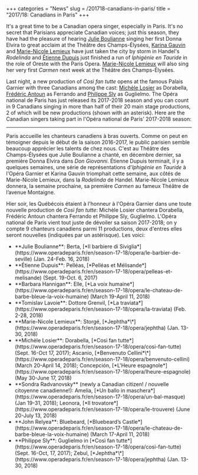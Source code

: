 +++
categories = "News"
slug = /201718-canadians-in-paris/
title = "2017/18: Canadians in Paris"
+++

It's a great time to be a Canadian opera singer, especially in Paris. It's no secret that Parisians appreciate Canadian voices; just this season, they have had the pleasure of hearing [Julie Boulianne](/scene/people/julie-boulianne/) singing her first Donna Elvira to great acclaim at the Théâtre des Champs-Élysées, [Karina Gauvin](/scene/people/karina-gauvin/) and [Marie-Nicole Lemieux](/scene/people/marie-nicole-lemieux/) have just taken the city by storm in Handel's *Rodelinda* and [Étienne Dupuis](/scene/people/etienne-dupuis/) just finished a run of *Iphigénie en Tauride* in the role of Oreste with the Paris Opera. [Marie-Nicole Lemieux](/scene/people/marie-nicole-lemieux/) will also sing her very first *Carmen* next week at the Théâtre des Champs-Élysées. 

Last night, a new production of *Così fan tutte* opens at the famous Palais Garnier with three Canadians among the cast: [Michèle Losier](/scene/people/michele-losier/) as Dorabella, [Frédéric Antoun](/scene/people/frederic-antoun/) as Ferrando and [Philippe Sly](/scene/people/philippe-sly/) as Guglielmo. The Opéra national de Paris has just released its 2017-2018 season and you can count in 9 Canadians singing in more than half of their 20 main stage productions, 2 of which will be new productions (shown with an asterisk). Here are the Canadian singers taking part in l'Opéra national de Paris’ 2017-2018 season:

***
Paris accueille les chanteurs canadiens à bras ouverts. Comme on peut en témoigner depuis le début de la saison 2016-2017, le public parisien semble beaucoup apprécier les talents de chez nous. C'est au Théâtre des Champs-Élysées que Julie Boulianne a chanté, en décembre dernier, sa première Donna Elvira dans *Don Giovanni*. Étienne Dupuis terminait, il y a quelques semaines, une série de représentations d'*Iphigénie en Tauride* à l'Opéra Garnier et Karina Gauvin triomphait cette semaine, aux côtés de Marie-Nicole Lemieux, dans la *Rodelinda* de Handel. Marie-Nicole Lemieux donnera, la semaine prochaine, sa première *Carmen* au fameux Théâtre de l’avenue Montaigne. 

Hier soir, les Québécois étaient à l'honneur à l'Opéra Garnier dans une toute nouvelle production de *Così fan tutte*: Michèle Losier chantera Dorabella, Frédéric Antoun chantera Ferrando et Philippe Sly, Guglielmo. L'Opéra national de Paris vient tout juste de dévoiler sa saison 2017-2018; on y compte 9 chanteurs canadiens parmi 11 productions, deux d'entres elles seront nouvelles (indiquées par un astérisque). Les voici:

<ul class="nospace">

<li>**Julie Boulianne**: Berta, [*Il barbiere di Siviglia*](https://www.operadeparis.fr/en/season-17-18/opera/le-barbier-de-seville) (Jan. 24-Feb. 16, 2018)</li>
<li>**Étienne Dupuis**: Pelléas, [*Pelléas et Mélisande*](https://www.operadeparis.fr/en/season-17-18/opera/pelleas-et-melisande) (Sept. 19-Oct. 6, 2017)</li>
<li>**Barbara Hannigan**: Elle, [*La voix humaine*](https://www.operadeparis.fr/en/season-17-18/opera/le-chateau-de-barbe-bleue-la-voix-humaine) (March 19-April 11, 2018)</li>
<li>**Tomislav Lavoie**: Dottore Grenvil, [*La traviata*](https://www.operadeparis.fr/en/season-17-18/opera/la-traviata) (Feb. 2-28, 2018)</li>
<li>**Marie-Nicole Lemieux**: Storgé, [*Jephtha*\*](https://www.operadeparis.fr/en/season-17-18/opera/jephtha) (Jan. 13-30, 2018)</li>
<li>**Michèle Losier**: Dorabella, [*Così fan tutte*](https://www.operadeparis.fr/en/season-17-18/opera/cosi-fan-tutte) (Sept. 16-Oct 17, 2017); Ascanio, [*Benvenuto Cellini*\*](https://www.operadeparis.fr/en/season-17-18/opera/benvenuto-cellini) (March 20-April 14, 2018); Concepción, [*L'Heure espagnole*](https://www.operadeparis.fr/en/season-17-18/opera/lheure-espagnole) (May 30-June 17, 2018)</li>
<li>**Sondra Radvanovsky** (newly a Canadian citizen! / nouvelle citoyenne canadienne!): Amelia, [*Un ballo in maschera*](https://www.operadeparis.fr/en/season-17-18/opera/un-bal-masque) (Jan 19-31, 2018); Leonora, [*Il trovatore*](https://www.operadeparis.fr/en/season-17-18/opera/le-trouvere) (June 20-July 13, 2018)</li>
<li>**John Relyea**: Bluebeard, [*Bluebeard’s Castle*](https://www.operadeparis.fr/en/season-17-18/opera/le-chateau-de-barbe-bleue-la-voix-humaine) (March 17-April 11, 2018)</li>
<li>**Philippe Sly**: Guglielmo in [*Così fan tutte*](https://www.operadeparis.fr/en/season-17-18/opera/cosi-fan-tutte) (Sept. 16-Oct, 17, 2017); Zebul, [*Jephtha*\*](https://www.operadeparis.fr/en/season-17-18/opera/jephtha) (Jan. 13-30, 2018)

</ul>
